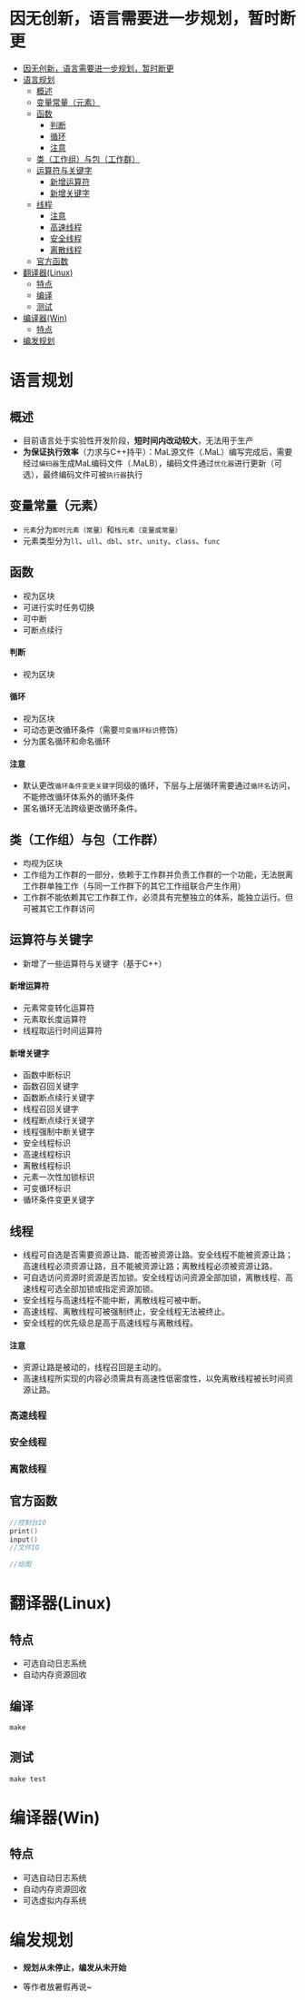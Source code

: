 # 因无创新，语言需要进一步规划，暂时断更

- [因无创新，语言需要进一步规划，暂时断更](#因无创新语言需要进一步规划暂时断更)
- [语言规划](#语言规划)
  - [概述](#概述)
  - [变量常量（元素）](#变量常量元素)
  - [函数](#函数)
      - [判断](#判断)
      - [循环](#循环)
      - [注意](#注意)
  - [类（工作组）与包（工作群）](#类工作组与包工作群)
  - [运算符与关键字](#运算符与关键字)
      - [新增运算符](#新增运算符)
      - [新增关键字](#新增关键字)
  - [线程](#线程)
      - [注意](#注意-1)
    - [高速线程](#高速线程)
    - [安全线程](#安全线程)
    - [离散线程](#离散线程)
  - [官方函数](#官方函数)
- [翻译器(Linux)](#翻译器linux)
  - [特点](#特点)
  - [编译](#编译)
  - [测试](#测试)
- [编译器(Win)](#编译器win)
  - [特点](#特点-1)
- [编发规划](#编发规划)

# 语言规划

## 概述

- 目前语言处于实验性开发阶段，**短时间内改动较大**，无法用于生产
- **为保证执行效率**（力求与C++持平）：MaL源文件（.MaL）编写完成后，需要经过`编码器`生成MaL编码文件（.MaLB），编码文件通过`优化器`进行更新（可选），最终编码文件可被`执行器`执行

## 变量常量（元素）

- `元素`分为`即时元素（常量）`和`栈元素（变量或常量）`
- 元素类型分为`ll`、`ull`、`dbl`、`str`、`unity`、`class`、`func`

## 函数

- 视为区块
- 可进行实时任务切换
- 可中断
- 可断点续行

#### 判断

- 视为区块

#### 循环

- 视为区块
- 可动态更改循环条件（需要`可变循环标识`修饰）
- 分为匿名循环和命名循环

#### 注意

- 默认更改`循环条件变更关键字`同级的循环，下层与上层循环需要通过`循环名`访问，不能修改循环体系外的循环条件
- 匿名循环无法跨级更改循环条件。

## 类（工作组）与包（工作群）

- 均视为区块
- 工作组为工作群的一部分，依赖于工作群并负责工作群的一个功能，无法脱离工作群单独工作（与同一工作群下的其它工作组联合产生作用）
- 工作群不能依赖其它工作群工作，必须具有完整独立的体系，能独立运行。但可被其它工作群访问

## 运算符与关键字

- 新增了一些运算符与关键字（基于C++）


#### 新增运算符

- 元素常变转化运算符
- 元素取长度运算符
- 线程取运行时间运算符

#### 新增关键字

- 函数中断标识
- 函数召回关键字
- 函数断点续行关键字
- 线程召回关键字
- 线程断点续行关键字
- 线程强制中断关键字
- 安全线程标识
- 高速线程标识
- 离散线程标识
- 元素一次性加锁标识
- 可变循环标识
- 循环条件变更关键字

## 线程

- 线程可自选是否需要资源让路、能否被资源让路。安全线程不能被资源让路；高速线程必须资源让路，且不能被资源让路；离散线程必须被资源让路。
- 可自选访问资源时资源是否加锁。安全线程访问资源全部加锁，离散线程、高速线程可选全部加锁或指定资源加锁。
- 安全线程与高速线程不能中断，离散线程可被中断。
- 高速线程、离散线程可被强制终止，安全线程无法被终止。
- 安全线程的优先级总是高于高速线程与离散线程。

#### 注意

- 资源让路是被动的，线程召回是主动的。
- 高速线程所实现的内容必须需具有高速性低密度性，以免离散线程被长时间资源让路。


### 高速线程

### 安全线程

### 离散线程

## 官方函数

```C++
//控制台IO
print()
input()
//文件IO

//绘图

```

# 翻译器(Linux)

## 特点

- 可选自动日志系统
- 自动内存资源回收

## 编译

```
make
```

## 测试

```
make test
```
# 编译器(Win)

## 特点

- 可选自动日志系统
- 自动内存资源回收
- 可选虚拟内存系统

# 编发规划

- **规划从未停止，编发从未开始**

- 等作者放暑假再说~

